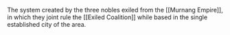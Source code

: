 The system created by the three nobles exiled from the [[Murnang Empire]], in which they joint rule the [[Exiled Coalition]] while based in the single established city of the area. 